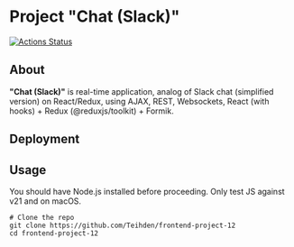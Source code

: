 # Project "Chat (Slack)"
[![Actions Status](https://github.com/Teihden/frontend-project-12/actions/workflows/hexlet-check.yml/badge.svg)](https://github.com/Teihden/frontend-project-12/actions)

## About

**"Chat (Slack)"** is real-time application, analog of Slack chat (simplified version) on React/Redux, using AJAX, REST, Websockets, React (with hooks) + Redux (@reduxjs/toolkit) + Formik.

## Deployment

## Usage

You should have Node.js installed before proceeding. Only test JS against v21 and on macOS.

```shell
# Clone the repo
git clone https://github.com/Teihden/frontend-project-12
cd frontend-project-12
```

